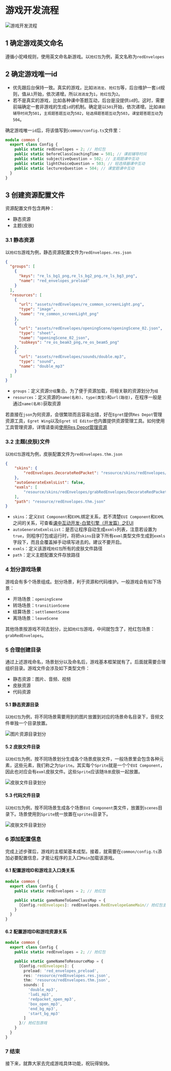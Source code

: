 # 游戏开发流程

![游戏开发流程](./images/develop_game_step.jpg)

## 1 确定游戏英文命名

遵循小驼峰规则，使用英文命名新游戏。以`抢红包`为例，英文名称为`redEnvelopes`

## 2 确定游戏唯一id

- 优先跟后台保持一致。真实的游戏，比如`消消龙`、`抢红包`等，后台维护一套`id`规则，值从`1`开始，依次递增。所以`消消龙`为`1`，`抢红包`为`2`。
- 若不是真实的游戏，比如各种课中答题互动，后台是没提供`id`的。这时，需要前端确定一套非游戏的生成`id`的机制。确定是以`501`开始，依次递增。比如`课前辅导时间`为`501`，`主观题答题互动`为`502`，`轻选择题答题互动`为`503`，`课堂题答题互动`为`504`。

确定游戏唯一`id`后，将该值写到`common/config.ts`文件里：

```ts
module common {
  export class Config {
    public static redEnvelopes = 2; // 抢红包
    public static beforeClassCoachingTime = 501; // 课前辅导时间
    public static subjectiveQuestion = 502; // 主观题课中互动
    public static lightChoiceQuestion = 503; // 轻选择器课中互动
    public static lecturesQuestion = 504; // 课堂题课中互动
  }
}
```

## 3 创建资源配置文件

资源配置文件包含两种：
- 静态资源
- 主题(皮肤)

### 3.1 静态资源

以`抢红包`游戏为例，静态资源配置文件为`redEnvelopes.res.json`

```json
{
  "groups": [
    {
      "keys": "re_ls_bg1_png,re_ls_bg2_png,re_ls_bg3_png",
      "name": "red_envelopes_preload"
    }
  ],
  "resources": [
    {
      "url": "assets/redEnvelopes/re_common_screenLight.png",
      "type": "image",
      "name": "re_common_screenLight_png"
    },
    {
      "url": "assets/redEnvelopes/openingScene/openingScene_02.json",
      "type": "sheet",
      "name": "openingScene_02_json",
      "subkeys": "re_os_beam3_png,re_os_beam5_png"
    },
    {
      "url": "assets/redEnvelopes/sounds/double.mp3",
      "type": "sound",
      "name": "double_mp3"
    }
  ]
}
```
- `groups`：定义资源`分组`集合。为了便于资源加载，将相关联的资源划分为`组`
- `resources`：定义资源的`name(名称)`、`type(类型)`和`url(路径)`，在程序一般是通过`name(名称)`获取资源

若直接在`json`为何资源，会很繁琐而且容易出错，好在`Egret`提供`Res Depot`管理资源工具，`Egret Wing`以及`Egret UI Editor`也内置提供资源管理工具。如何使用工具管理资源，详情请查阅[使用Res Depot管理资源](./guide/manage_resource_by_res_depot.md)

### 3.2 主题(皮肤)文件

以`抢红包`游戏为例，皮肤配置文件为`redEnvelopes.thm.json`

```json
{
	"skins": {
		"redEnvelopes.DecorateRedPacket": "resource/skins/redEnvelopes/grabRedEnvelopes/DecorateRedPacket.exml"
	},
	"autoGenerateExmlsList": false,
	"exmls": [
		"resource/skins/redEnvelopes/grabRedEnvelopes/DecorateRedPacket.exml"
	],
	"path": "resource/redEnvelopes.thm.json"
}
```
- `skins`：定义`EUI Component`和`EXML`绑定关系，若不清楚`EUI Component`和`EXML`之间的关系，可查看[课中互动开发-白鹭引擎（开发篇）之EUI](./guide/develop_game_by_egret.md#4)
- `autoGenerateExmlsList`：是否让程序自动生成`exmls`列表，注意若设置为`true`，则程序打包或运行时，将把`skins`目录下所有`exml`类型文件生成到`exmls`字段下，而且会覆盖掉手动填写进去的。建议不要开启。
- `exmls`：定义该游戏`抢红包`所有的皮肤文件路径
- `path`：定义主题配置文件存放路径

### 4 划分游戏场景

游戏会有多个场景组成。划分场景，利于资源和代码维护。一般游戏会有如下场景：

- 开场场景：`openingScene`
- 转场场景：`transitionScene`
- 结算场景：`settlementScene`
- 离场场景：`leaveScene`

其他场景按游戏不同去划分，比如`抢红包`游戏，中间就包含了，抢红包场景：`grabRedEnvelopes`。
### 5 合理创建目录

通过上述游戏命名，场景划分以及命名后，游戏基本框架就有了。后面就需要合理组织目录。游戏文件会涉及如下类型文件：

- 静态资源：图片、音频、视频
- 皮肤资源
- 代码资源

#### 5.1 静态资源目录

以`抢红包`为例，将不同场景需要用到的图片放置到对应的场景命名目录下，音频文件单独一个目录放置。

![图片资源目录划分](./images/develop_game_step/image_resources_folder.png)

#### 5.2 皮肤文件目录

以`抢红包`为例，按不同场景划分生成各个场景皮肤文件，一般场景里会包含各种元素，这些元素，我们称之为`Sprite`。其实每个`Sprite`就是一个个`EUI Component`，因此也对应会有`exml`皮肤文件。这些`Sprite`应该随`场景`皮肤一起放置。

![皮肤文件目录划分](./images/develop_game_step/skin_resources_folder.png)

#### 5.3 代码文件目录

以`抢红包`为例，按不同场景生成各个场景`EUI Component`类文件，放置到`scenes`目录下。场景使用到`Sprite`统一放置在`sprites`目录下。

![皮肤文件目录划分](./images/develop_game_step/code_resources_folder.png)

### 6 添加配置信息

完成上述步骤后，游戏的主框架基本成型。接着，就需要在`common/config.ts`添加必要配置信息，才能让程序的主入口`Main`加载该游戏。

#### 6.1 配置游戏ID和游戏主入口类关系

```ts
module common {
  export class Config {
    public static redEnvelopes = 2; // 抢红包

    public static gameNameToGameClassMap = {
      [Config.redEnvelopes]: redEnvelopes.RedEnvelopeGameMain// 抢红包主入口
    }
  }
}
```
#### 6.2 配置游戏ID和游戏资源关系

```ts
module common {
  export class Config {
    public static redEnvelopes = 2; // 抢红包

    public static gameNameToResourceMap = {
      [Config.redEnvelopes]: {
        preload: 'red_envelopes_preload',
        res: 'resource/redEnvelopes.res.json',
        thm: 'resource/redEnvelopes.thm.json',
        sounds: [
          'double_mp3',
          'ludi_mp3',
          'redpacket_open_mp3',
          'box_open_mp3',
          'end_bg_mp3',
          'start_bg_mp3'
        ]
      }// 抢红包游戏
    }
  }
}
```

### 7 结束

接下来，就靠大家去完成游戏具体功能，祝玩得愉快。